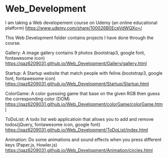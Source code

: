 # Web_Development
I am taking a Web developement course on Udemy (an online educational platform)
https://www.udemy.com/share/100026B0EceVdWQXo=/

This Web Development folder contains projects I have done through the course.

Gallery:
A image gallery contains 9 photos (bootstrap3, google font, fontawesome icon)
https://qaz6209031.github.io/Web_Development/Gallery/gallery.html

Startup:
A Startup website that match people with feline.(bootstrap3, google font, fontawesome icon)
https://qaz6209031.github.io/Web_Development/Startup/Startup.html

ColorGame:
A color guessing game that base on the given RGB then guess the corresponding color (DOM)
https://qaz6209031.github.io/Web_Development/colorGame/colorGame.html

ToDoList:
A todo list web applicatioin that allows you to add and remove todos(jQuery, fontawesome icon, google font)
https://qaz6209031.github.io/Web_Development/ToDoList/index.html

Animation:
Do some animations and sound effects when you press different keys (Paper.js, Howler.js)
https://qaz6209031.github.io/Web_Development/Animation/circles.html



